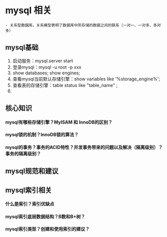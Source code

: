 # mysql 相关
    - 关系型数据库。关系模型表明了数据库中所存储的数据之间的联系（一对一、一对多、多对多）
## mysql基础
1. 启动服务：mysql.server start
2. 登录mysql：mysql -u root -p xxx
3. show databases; show engines;
4. 查看mysql当前默认存储引擎：show variables like '%storage_engine%';
5. 查看表的存储引擎：table status like "table_name" ;
6.
## 核心知识

#### mysql有哪些存储引擎？MyISAM 和 InnoDB的区别？
#### mysql锁的机制？InnoDB锁的算法？
#### mysql的事务？事务的ACID特性？并发事务带来的问题以及解决（隔离级别）？事务的隔离级别？ 
#### 

## mysql规范和建议

## mysql索引相关
#### 什么是索引？索引优缺点
#### mysql索引底层数据结构？B数和B+树？
#### mysql索引类型？创建和使用索引的建议？
    